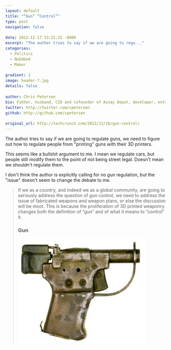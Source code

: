 ```yaml
---
layout: default
title: "“Gun” “Control”"
type: post
navigation: false

date: 2012-12-17 13:21:21 -0800
excerpt: "The author tries to say if we are going to regu..."
categories:
  - Politics
  - NoEmbed
  - Maker

gradient: 1
image: header-7.jpg
details: false

author: Chris Petersen
bio: Father, husband, CIO and cofounder of Assay Depot, developer, entrepreneur and technologist.
twitter: http://twitter.com/cpetersen
github: http://github.com/cpetersen

original_url: http://techcrunch.com/2012/12/16/gun-control/
---
```



The author tries to say if we are going to regulate guns, we need to figure out how to regulate people from "printing" guns with their 3D printers.

This seems like a bullshit argument to me. I mean we regulate cars, but people still modify them to the point of not being street legal. Doesn't mean we shouldn't regulate them.

I don't think the author is explicitly calling for no gun regulation, but the "issue" doesn't seem to change the debate to me.

 >
 >
 > If we as a country, and indeed we as a global community, are going to seriously address the question of gun control, we need to address the issue of fabricated weapons and weapon plans, or else the discussion will be moot. This is because the proliferation of 3D printed weaponry changes both the definition of “gun” and of what it means to “control” it.
 >
 > ### Gun
 >
 >  ![liberator](/assets/import/36cfc83cff05962b35f6160189b78468.jpg) 
 >
 >
